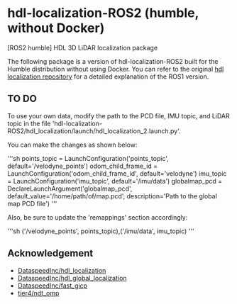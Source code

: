 # hdl-localization-ROS2 (humble, without Docker)

[ROS2 humble] HDL 3D LiDAR localization package 

The following package is a version of hdl-localization-ROS2 built for the Humble distribution without using Docker.
You can refer to the original [hdl localization repository](https://github.com/koide3/hdl_localization.git) for a detailed explanation of the ROS1 version.


## TO DO
To use your own data, modify the path to the PCD file, IMU topic, and LiDAR topic in the file 'hdl-localization-ROS2/hdl_localization/launch/hdl_localization_2.launch.py'.

You can make the changes as shown below:

'''sh
    points_topic = LaunchConfiguration('points_topic', default='/velodyne_points')
    odom_child_frame_id = LaunchConfiguration('odom_child_frame_id', default='velodyne')
    imu_topic = LaunchConfiguration('imu_topic', default='/imu/data')
    globalmap_pcd = DeclareLaunchArgument('globalmap_pcd', default_value='/home/path/of/map.pcd', description='Path to the global map PCD file')
'''

Also, be sure to update the 'remappings' section accordingly:

'''sh
('/velodyne_points', points_topic),('/imu/data', imu_topic) 
'''

## Acknowledgement
- [DataspeedInc/hdl_localization](https://github.com/DataspeedInc/hdl_localization/tree/ros2)   
- [DataspeedInc/hdl_global_localization](https://github.com/DataspeedInc/hdl_global_localization/tree/ros2)  
- [DataspeedInc/fast_gicp](https://github.com/DataspeedInc/fast_gicp/tree/ros2)
- [tier4/ndt_omp](https://github.com/tier4/ndt_omp)  
